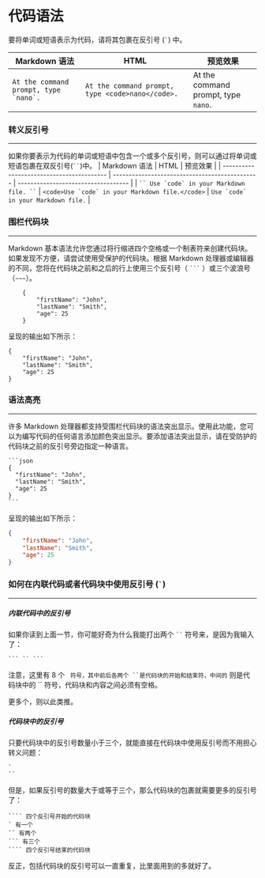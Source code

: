 # 代码语法

要将单词或短语表示为代码，请将其包裹在反引号 (`` ` ``) 中。

| Markdown 语法                             | HTML                                             | 预览效果                            |
| ----------------------------------------- | ------------------------------------------------ | ----------------------------------- |
| `` At the command prompt, type `nano`. `` | `At the command prompt, type <code>nano</code>.` | At the command prompt, type `nano`. |

### 转义反引号

---

如果你要表示为代码的单词或短语中包含一个或多个反引号，则可以通过将单词或短语包裹在双反引号(` `` `)中。
| Markdown 语法 | HTML | 预览效果 |
| ----------------------------------------- | ---------------------------------------------- | ----------------------------------- |
| ``` `` Use `code` in your Markdown file. `` ``` | `` <code>Use `code` in your Markdown file.</code> `` | `` Use `code` in your Markdown file. `` |

### 围栏代码块

---

Markdown 基本语法允许您通过将行缩进四个空格或一个制表符来创建代码块。如果发现不方便，请尝试使用受保护的代码块。根据 Markdown 处理器或编辑器的不同，您将在代码块之前和之后的行上使用三个反引号（ <code>\`\`\`</code> ）或三个波浪号（`~~~`）。

```
	{
		"firstName": "John",
		"lastName": "Smith",
		"age": 25
	}
```

呈现的输出如下所示：

    {
    	"firstName": "John",
    	"lastName": "Smith",
    	"age": 25
    }

### 语法高亮

---

许多 Markdown 处理器都支持受围栏代码块的语法突出显示。使用此功能，您可以为编写代码的任何语言添加颜色突出显示。要添加语法突出显示，请在受防护的代码块之前的反引号旁边指定一种语言。

````
```json
{
  "firstName": "John",
  "lastName": "Smith",
  "age": 25
}
```
````

呈现的输出如下所示：

```json
{
	"firstName": "John",
	"lastName": "Smith",
	"age": 25
}
```

### 如何在内联代码或者代码块中使用反引号 (`` ` ``)

---

##### 内联代码中的反引号

如果你读到上面一节，你可能好奇为什么我能打出两个 ` `` ` 符号来，是因为我输入了：

````
``` `` ```
````

注意，这里有 8 个 ` 符号，其中前后各两个 ``是代码块的开始和结束符，中间的` 则是代码块中的 `` 符号，代码块和内容之间必须有空格。

更多个，则以此类推。

##### 代码块中的反引号

只要代码块中的反引号数量小于三个，就能直接在代码块中使用反引号而不用担心转义问题：

```
`
``
```

但是，如果反引号的数量大于或等于三个，那么代码块的包裹就需要更多的反引号了：

`````
```` 四个反引号开始的代码块
` 有一个
`` 有两个
``` 有三个
```` 四个反引号结束的代码块
`````

反正，包括代码块的反引号可以一直重复，比里面用到的多就好了。
